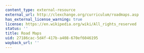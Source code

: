 ```yaml
---
content_type: external-resource
external_url: http://clexchange.org/curriculum/roadmaps.asp
has_external_license_warning: true
license: https://en.wikipedia.org/wiki/All_rights_reserved
status: ''
title: Road Maps
uid: 27186cac-5d4f-417b-a408-670ef6046195
wayback_url: ''
---
```

